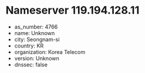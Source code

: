 # Nameserver 119.194.128.11

* as_number: 4766
* name: Unknown
* city: Seongnam-si
* country: KR
* organization: Korea Telecom
* version: Unknown
* dnssec: false
